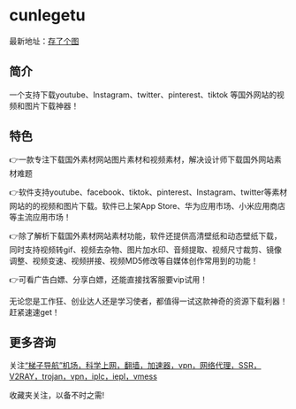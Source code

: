 # cunlegetu

最新地址：[存了个图](https://obtaindown.com/)

## 简介

一个支持下载youtube、Instagram、twitter、pinterest、tiktok 等国外网站的视频和图片下载神器！

## 特色

👉一款专注下载国外素材网站图片素材和视频素材，解决设计师下载国外网站素材难题

👉软件支持youtube、facebook、tiktok、pinterest、Instagram、twitter等素材网站的的视频和图片下载。软件已上架App Store、华为应用市场、小米应用商店等主流应用市场！

👉除了解析下载国外素材网站素材功能，软件还提供高清壁纸和动态壁纸下载，同时支持视频转gif、视频去杂物、图片加水印、音频提取、视频尺寸裁剪、镜像调整、视频变速、视频拼接、视频MD5修改等自媒体创作常用到的功能！

👉可看广告白嫖、分享白嫖，还能直接找客服要vip试用！

无论您是工作狂、创业达人还是学习使者，都值得一试这款神奇的资源下载利器！赶紧速速get！

## 更多咨询

关注[“梯子导航”机场，科学上网，翻墙，加速器，vpn，网络代理，SSR，V2RAY，trojan，vpn，iplc，iepl，vmess](https://tzdaohang.com/)

收藏夹关注，以备不时之需!
